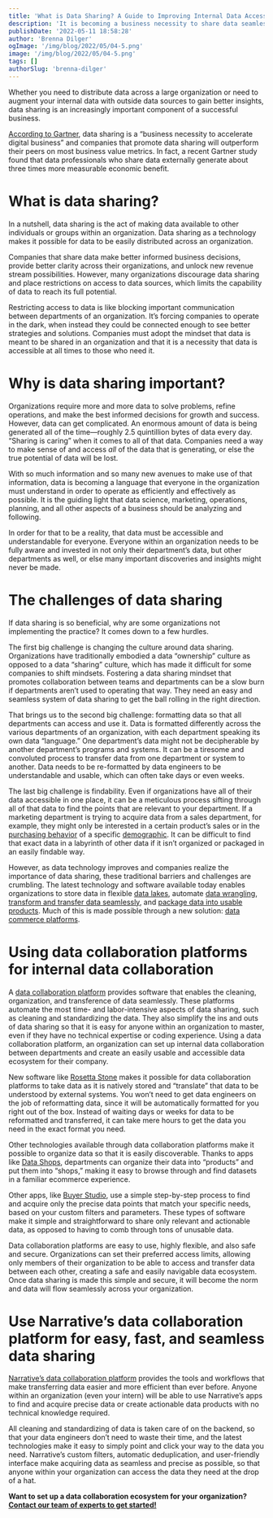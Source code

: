 ```yaml
---
title: 'What is Data Sharing? A Guide to Improving Internal Data Accessibility'
description: 'It is becoming a business necessity to share data seamlessly across internal departments. Learn how you can improve data sharing across your organization.'
publishDate: '2022-05-11 18:58:28'
author: 'Brenna Dilger'
ogImage: '/img/blog/2022/05/04-5.png'
image: '/img/blog/2022/05/04-5.png'
tags: []
authorSlug: 'brenna-dilger'
---
```

Whether you need to distribute data across a large organization or need to augment your internal data with outside data sources to gain better insights, data sharing is an increasingly important component of a successful business.

[According to Gartner](https://www.gartner.com/smarterwithgartner/data-sharing-is-a-business-necessity-to-accelerate-digital-business#:~:text=Gartner%20predicts%20that%20by%202023,and%20locate%20trusted%20data%20sources.), data sharing is a “business necessity to accelerate digital business” and companies that promote data sharing will outperform their peers on most business value metrics. In fact, a recent Gartner study found that data professionals who share data externally generate about three times more measurable economic benefit.

**What is data sharing?**
==========================

In a nutshell, data sharing is the act of making data available to other individuals or groups within an organization. Data sharing as a technology makes it possible for data to be easily distributed across an organization.

Companies that share data make better informed business decisions, provide better clarity across their organizations, and unlock new revenue stream possibilities. However, many organizations discourage data sharing and place restrictions on access to data sources, which limits the capability of data to reach its full potential.

Restricting access to data is like blocking important communication between departments of an organization. It’s forcing companies to operate in the dark, when instead they could be connected enough to see better strategies and solutions. Companies must adopt the mindset that data is meant to be shared in an organization and that it is a necessity that data is accessible at all times to those who need it.

**Why is data sharing important?**
==================================

Organizations require more and more data to solve problems, refine operations, and make the best informed decisions for growth and success. However, data can get complicated. An enormous amount of data is being generated all of the time—roughly 2.5 quintillion bytes of data every day. “Sharing is caring” when it comes to all of that data. Companies need a way to make sense of and access _all_ of the data that is generating, or else the true potential of data will be lost.

With so much information and so many new avenues to make use of that information, data is becoming a language that everyone in the organization must understand in order to operate as efficiently and effectively as possible. It is the guiding light that data science, marketing, operations, planning, and all other aspects of a business should be analyzing and following.

In order for that to be a reality, that data must be accessible and understandable for everyone. Everyone within an organization needs to be fully aware and invested in not only their department’s data, but other departments as well, or else many important discoveries and insights might never be made.

**The challenges of data sharing**
==================================

If data sharing is so beneficial, why are some organizations not implementing the practice? It comes down to a few hurdles.

The first big challenge is changing the culture around data sharing. Organizations have traditionally embodied a data “ownership” culture as opposed to a data “sharing” culture, which has made it difficult for some companies to shift mindsets. Fostering a data sharing mindset that promotes collaboration between teams and departments can be a slow burn if departments aren’t used to operating that way. They need an easy and seamless system of data sharing to get the ball rolling in the right direction.

That brings us to the second big challenge: formatting data so that all departments can access and use it. Data is formatted differently across the various departments of an organization, with each department speaking its own data “language.” One department’s data might not be decipherable by another department’s programs and systems. It can be a tiresome and convoluted process to transfer data from one department or system to another. Data needs to be re-formatted by data engineers to be understandable and usable, which can often take days or even weeks.

The last big challenge is findability. Even if organizations have all of their data accessible in one place, it can be a meticulous process sifting through all of that data to find the points that are relevant to your department. If a marketing department is trying to acquire data from a sales department, for example, they might only be interested in a certain product’s sales or in the [purchasing behavior](https://www.narrative.io/data-types/purchase-transaction-data) of a specific [demographic](https://www.narrative.io/data-types/demographic-data). It can be difficult to find that exact data in a labyrinth of other data if it isn’t organized or packaged in an easily findable way.

However, as data technology improves and companies realize the importance of data sharing, these traditional barriers and challenges are crumbling. The latest technology and software available today enables organizations to store data in flexible [data lakes](https://blog.narrative.io/data-lakes-data-warehouses-and-data-marts), automate [data wrangling](https://blog.narrative.io/how-to-save-time-get-clean-data-automatically-streamline-data-wrangling), [transform and transfer data seamlessly](https://www.youtube.com/watch?v=N8v_1vYBbvA), and [package data into usable products](https://blog.narrative.io/5-steps-to-building-a-successful-data-product). Much of this is made possible through a new solution: [data commerce platforms](https://www.narrative.io/data-commerce-platform).

**Using data collaboration platforms for internal data collaboration**
======================================================================

A [data collaboration platform](https://www.narrative.io/data-commerce-platform) provides software that enables the cleaning, organization, and transference of data seamlessly. These platforms automate the most time- and labor-intensive aspects of data sharing, such as cleaning and standardizing the data. They also simplify the ins and outs of data sharing so that it is easy for anyone within an organization to master, even if they have no technical expertise or coding experience. Using a data collaboration platform, an organization can set up internal data collaboration between departments and create an easily usable and accessible data ecosystem for their company.

New software like [Rosetta Stone](https://www.youtube.com/watch?v=N8v_1vYBbvA) makes it possible for data collaboration platforms to take data as it is natively stored and “translate” that data to be understood by external systems. You won’t need to get data engineers on the job of reformatting data, since it will be automatically formatted for you right out of the box. Instead of waiting days or weeks for data to be reformatted and transferred, it can take mere hours to get the data you need in the exact format you need.

Other technologies available through data collaboration platforms make it possible to organize data so that it is easily discoverable. Thanks to apps like [Data Shops](https://www.narrative.io/data-shops), departments can organize their data into “products” and put them into “shops,” making it easy to browse through and find datasets in a familiar ecommerce experience.

Other apps, like [Buyer Studio](https://www.narrative.io/buyer-studio), use a simple step-by-step process to find and acquire only the precise data points that match your specific needs, based on your custom filters and parameters. These types of software make it simple and straightforward to share only relevant and actionable data, as opposed to having to comb through tons of unusable data.

Data collaboration platforms are easy to use, highly flexible, and also safe and secure. Organizations can set their preferred access limits, allowing only members of their organization to be able to access and transfer data between each other, creating a safe and easily navigable data ecosystem. Once data sharing is made this simple and secure, it will become the norm and data will flow seamlessly across your organization.

**Use Narrative’s data collaboration platform for easy, fast, and seamless data sharing**
=========================================================================================

[Narrative’s data collaboration platform](https://www.narrative.io/data-commerce-platform) provides the tools and workflows that make transferring data easier and more efficient than ever before. Anyone within an organization (even your intern) will be able to use Narrative’s apps to find and acquire precise data or create actionable data products with no technical knowledge required.

All cleaning and standardizing of data is taken care of on the backend, so that your data engineers don’t need to waste their time, and the latest technologies make it easy to simply point and click your way to the data you need. Narrative’s custom filters, automatic deduplication, and user-friendly interface make acquiring data as seamless and precise as possible, so that anyone within your organization can access the data they need at the drop of a hat.

**Want to set up a data collaboration ecosystem for your organization?** [**Contact our team of experts to get started!**](https://www.narrative.io/demo)
